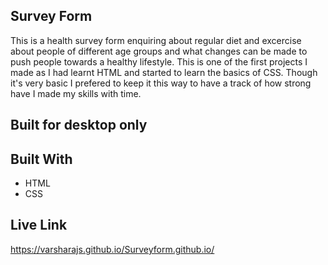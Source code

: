 ## Survey Form

 This is a health survey form enquiring about regular diet and excercise about people of different age groups and what changes can be made to push people towards a healthy lifestyle. This is one of the first projects I made as I had learnt HTML and started to learn the basics of CSS. Though it's very basic I prefered to keep it this way to have a track of how strong have I made my skills with time.
 
 
## Built for desktop only


## Built With 

 - HTML
 - CSS
  
  
## Live Link
 
 https://varsharajs.github.io/Surveyform.github.io/
